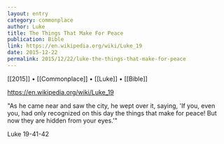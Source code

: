 ```yaml
---
layout: entry
category: commonplace
author: Luke
title: The Things That Make For Peace
publication: Bible
link: https://en.wikipedia.org/wiki/Luke_19
date: 2015-12-22
permalink: 2015/12/22/luke-the-things-that-make-for-peace
---
```


[[2015]] • [[Commonplace]] • [[Luke]] • [[Bible]]

https://en.wikipedia.org/wiki/Luke_19

"As he came near and saw the city, he wept over it, saying, 'If you, even you, had only recognized on this day the things that make for peace! But now they are hidden from your eyes.'"

Luke 19-41-42